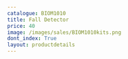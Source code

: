 ```yaml
---
catalogue: BIOM1010
title: Fall Detector
price: 40
image: /images/sales/BIOM1010kits.png
dont_index: True
layout: productdetails
---
```

